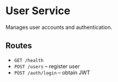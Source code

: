 # User Service

Manages user accounts and authentication.

## Routes
- `GET /health`
- `POST /users` – register user
- `POST /auth/login` – obtain JWT
